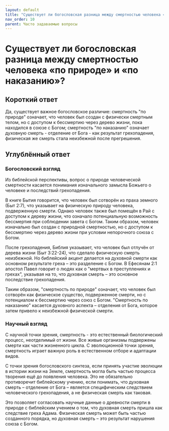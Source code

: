 ```yaml
---
layout: default
title: "Существует ли богословская разница между смертностью человека «по природе» и «по наказанию»?"
nav_order: 10
parent: Часто задаваемые вопросы
---
```


# Существует ли богословская разница между смертностью человека «по природе» и «по наказанию»?

## Короткий ответ

Да, существует важное богословское различие: смертность "по природе" означает, что человек был создан с физически смертным телом, но с доступом к бессмертию через дерево жизни, пока находился в союзе с Богом; смертность "по наказанию" означает духовную смерть - отделение от Бога - как результат грехопадения, физическая же смерть стала неизбежной после прегрешения.

## Углублённый ответ

### Богословский взгляд

Из библейской перспективы, вопрос о природе человеческой смертности касается понимания изначального замысла Божьего о человеке и последствий грехопадения. 

В книге Бытия говорится, что человек был сотворён из праха земного (Быт 2:7), что указывает на физическую природу человека, подверженную смерти. Однако человек также был помещён в Рай с доступом к дереву жизни, что означало потенциальную возможность бессмертия при соблюдении завета с Богом. Таким образом, человек изначально был создан с природной смертностью, но с доступом к бессмертию через дерево жизни при условии непорочного союза с Богом.

После грехопадения, Библия указывает, что человек был отлучён от дерева жизни (Быт 3:22-24), что сделало физическую смерть неизбежной. Но библейский акцент делается на духовной смерти как основном результате греха – это разделение с Богом. В Ефесянам 2:1 апостол Павел говорит о людях как о "мертвых в преступлениях и грехах", указывая на то, что духовная смерть – это основное последствие грехопадения.

Таким образом, "смертность по природе" означает, что человек был сотворён как физическое существо, подверженное смерти, но с потенциалом к бессмертию через союз с Богом. "Смертность по наказанию" касается духовного аспекта – отделения от Бога, которое затем привело к неизбежной физической смерти.

### Научный взгляд

С научной точки зрения, смертность - это естественный биологический процесс, неотделимый от жизни. Все живые организмы подвержены смерти как части жизненного цикла. С эволюционной точки зрения, смертность играет важную роль в естественном отборе и адаптации видов.

С точки зрения богословского синтеза, если принять участие эволюции в истории жизни на Земле, смертность могла быть частью процесса творения ещё до появления человека. Это не обязательно противоречит библейскому учению, если понимать, что духовная смерть – отделение от Бога – является специфическим следствием человеческого грехопадения, а не физическая смерть как таковая.

Это позволяет согласовать научные данные о древности смерти в природе с библейским учением о том, что духовная смерть пришла как следствие греха Адама. Физическая смерть может быть частью созданного порядка, но духовная смерть – это результат нарушения союза с Богом.